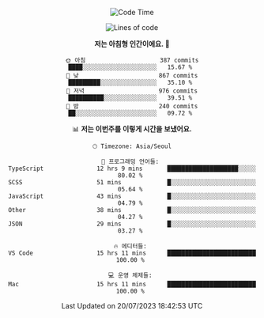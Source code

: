 <div align='center'>
 
<!--START_SECTION:waka-->
![Code Time](http://img.shields.io/badge/Code%20Time-2%2C830%20hrs%2030%20mins-blue)

![Lines of code](https://img.shields.io/badge/%EC%A0%80%EB%8A%94%20%EC%97%AC%ED%83%9C%EA%B9%8C%EC%A7%80%20-1.2%20million%20%EC%A4%84%EC%9D%98%20%EC%BD%94%EB%93%9C%EB%A5%BC%20%EC%9E%91%EC%84%B1%ED%96%88%EC%96%B4%EC%9A%94.-blue)

**저는 아침형 인간이에요. 🐤** 

```text
🌞 아침                     387 commits         ████░░░░░░░░░░░░░░░░░░░░░   15.67 % 
🌆 낮　                     867 commits         █████████░░░░░░░░░░░░░░░░   35.10 % 
🌃 저녁                     976 commits         ██████████░░░░░░░░░░░░░░░   39.51 % 
🌙 밤　                     240 commits         ██░░░░░░░░░░░░░░░░░░░░░░░   09.72 % 
```


📊 **저는 이번주를 이렇게 시간을 보냈어요.** 

```text
🕑︎ Timezone: Asia/Seoul

💬 프로그래밍 언어들: 
TypeScript               12 hrs 9 mins       ████████████████████░░░░░   80.02 % 
SCSS                     51 mins             █░░░░░░░░░░░░░░░░░░░░░░░░   05.64 % 
JavaScript               43 mins             █░░░░░░░░░░░░░░░░░░░░░░░░   04.79 % 
Other                    38 mins             █░░░░░░░░░░░░░░░░░░░░░░░░   04.27 % 
JSON                     29 mins             █░░░░░░░░░░░░░░░░░░░░░░░░   03.27 % 

🔥 에디터들: 
VS Code                  15 hrs 11 mins      █████████████████████████   100.00 % 

💻 운영 체제들: 
Mac                      15 hrs 11 mins      █████████████████████████   100.00 % 
```


 Last Updated on 20/07/2023 18:42:53 UTC
<!--END_SECTION:waka-->
 </div>
<!---
Emewjin/Emewjin is a ✨ special ✨ repository because its `README.md` (this file) appears on your GitHub profile.
You can click the Preview link to take a look at your changes.
--->
